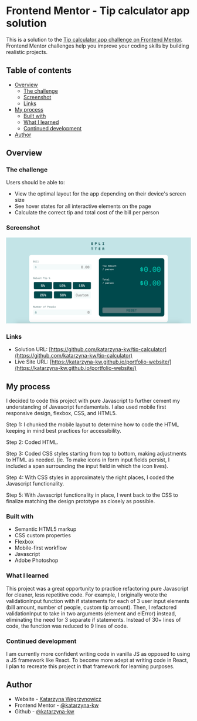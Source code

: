 # Frontend Mentor - Tip calculator app solution

This is a solution to the [Tip calculator app challenge on Frontend Mentor](https://www.frontendmentor.io/challenges/tip-calculator-app-ugJNGbJUX). Frontend Mentor challenges help you improve your coding skills by building realistic projects.

## Table of contents

- [Overview](#overview)
  - [The challenge](#the-challenge)
  - [Screenshot](#screenshot)
  - [Links](#links)
- [My process](#my-process)
  - [Built with](#built-with)
  - [What I learned](#what-i-learned)
  - [Continued development](#continued-development)
- [Author](#author)

## Overview

### The challenge

Users should be able to:

- View the optimal layout for the app depending on their device's screen size
- See hover states for all interactive elements on the page
- Calculate the correct tip and total cost of the bill per person

### Screenshot

![](./images/tip-calculator.png)

### Links

- Solution URL: [https://github.com/katarzyna-kw/tip-calculator](https://github.com/katarzyna-kw/tip-calculator)
- Live Site URL: [https://katarzyna-kw.github.io/portfolio-website/](https://katarzyna-kw.github.io/portfolio-website/)

## My process
I decided to code this project with pure Javascript to further cement my understanding of Javascript fundamentals. I also used mobile first responsive design, flexbox, CSS, and HTML5.

Step 1: I chunked the mobile layout to determine how to code the HTML keeping in mind best practices for accessibility.

Step 2: Coded HTML.

Step 3: Coded CSS styles starting from top to bottom, making adjustments to HTML as needed. (ie. To make icons in form input fields persist, I included a span surrounding the input field in which the icon lives).

Step 4: With CSS styles in approximately the right places, I coded the Javascript functionality. 

Step 5: With Javascript functionality in place, I went back to the CSS to  finalize matching the design prototype as closely as possible.

### Built with

- Semantic HTML5 markup
- CSS custom properties
- Flexbox
- Mobile-first workflow
- Javascript
- Adobe Photoshop


### What I learned

This project was a great opportunity to practice refactoring pure Javascript for cleaner, less repetitive code. For example, I originally wrote the validationInput function with if statements for each of 3 user input elements (bill amount, number of people, custom tip amount). Then, I refactored validationInput to take in two arguments (element and elError) instead, eliminating the need for 3 separate if statements. Instead of 30+ lines of code, the function was reduced to 9 lines of code.


### Continued development

I am currently more confident writing code in vanilla JS as opposed to using a JS framework like React. To become more adept at writing code in React, I plan to recreate this project in that framework for learning purposes.


## Author

- Website - [Katarzyna Wegrzynowicz](https://katarzyna-kw.github.io/portfolio-website/)
- Frontend Mentor - [@katarzyna-kw](https://www.frontendmentor.io/profile/katarzyna-kw)
- Github - [@katarzyna-kw](https://github.com/katarzyna-kw)
